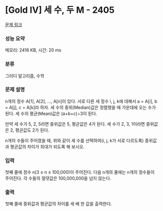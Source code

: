 # [Gold IV] 세 수, 두 M - 2405 

[문제 링크](https://www.acmicpc.net/problem/2405) 

### 성능 요약

메모리: 2416 KB, 시간: 20 ms

### 분류

그리디 알고리즘, 수학

### 문제 설명

<p>n개의 정수 A[1], A[2], …, A[n]이 있다. 서로 다른 세 정수 i, j, k에 대해서 a = A[i], b = A[j], c = A[k]라 하자. 세 수의 중위(Median)값은 정렬했을 때 가운데에 오는 수가 된다. 세 수의 평균(Mean)값은 (a+b+c)÷3이 된다.</p>

<p>만약 세 수가 5, 2, 5라면 중위값은 5, 평균값은 4가 된다. 세 수가 2, 3, 1이라면 중위값은 2, 평균값도 2가 된다.</p>

<p>n개의 수들이 주어졌을 때, 위와 같이 세 수를 선택하여(i, j, k가 서로 다르도록) 중위값과 평균값의 차이가 최대가 되도록 해 보시오.</p>

### 입력 

 <p>첫째 줄에 정수 n(3 ≤ n ≤ 100,000)이 주어진다. 다음 n개의 줄에는 n개의 정수들이 주어진다. 각 수들의 절댓값은 100,000,000을 넘지 않는다.</p>

### 출력 

 <p>첫째 줄에 중위값과 평균값의 차이를 세 배 한 값을 출력한다.</p>

